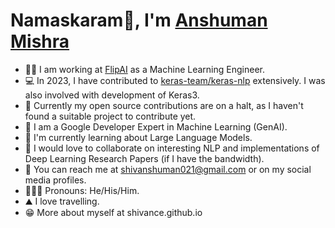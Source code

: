 # Namaskaram🙏, I'm [Anshuman Mishra](https://shivance.github.io)

* 👷‍♂️ I am working at [FlipAI](https://flip.ai) as a Machine Learning Engineer.
* 💻 In 2023, I have contributed to [keras-team/keras-nlp](https://github.com/keras-team/keras-nlp) extensively. I was also involved with development of Keras3. 
* 🤔 Currently my open source contributions are on a halt, as I haven't found a suitable project to contribute yet.
* 📣 I am a Google Developer Expert in Machine Learning (GenAI).
* 🌱 I'm currently learning about Large Language Models.
* 👬 I would love to collaborate on interesting NLP and implementations of Deep Learning Research Papers (if I have the bandwidth).
* 📲 You can reach me at shivanshuman021@gmail.com or on my social media profiles.
* 🧔🏽‍♂️ Pronouns: He/His/Him.
* ⛰️ I love travelling.
* 😁 More about myself at shivance.github.io
